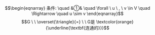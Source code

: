 $$\begin{eqnarray}
条件: \quad
&①& \quad \forall \ u \ , \ v \in V \quad \Rightarrow \quad u \sim v 
\end{eqnarray}$$
$$G  \ \  \overset{\triangle}{=} \ \  G是 \textcolor{orange}{\underline{\textbf{连通的}}}$$